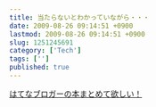 ```yaml
---
title: 当たらないとわかっていながら・・・
date: 2009-08-26 09:14:51 +0900
lastmod: 2009-08-26 09:14:51 +0900
slug: 1251245691
category: ['Tech']
tags: ['']
published: true
---
```




<p><a class="keyword" href="http://d.hatena.ne.jp/keyword/%A4%CF%A4%C6%A4%CA%A5%D6%A5%ED%A5%AC%A1%BC%A4%CE%CB%DC%A4%DE%A4%C8%A4%E1%A4%C6%CD%DF%A4%B7%A4%A4%A1%AA">はてなブロガーの本まとめて欲しい！</a></p>

